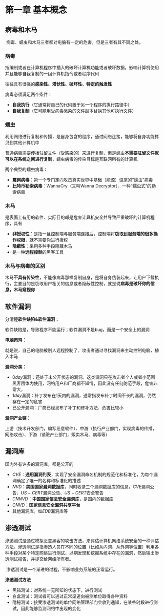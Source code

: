 # 第一章 基本概念

## 病毒和木马 

​	病毒、蠕虫和木马三者都对电脑有一定的危害，但是三者有其不同之处。

### 病毒

​	指编制或者在计算机程序中插入的破坏计算机功能或者破坏数据，影响计算机使用并且能够自我复制的一组计算机指令或者程序代码

​	往往具有很强的**感染性、潜伏性、破坏性、特定的触发性**

病毒必须满足两个条件：

- **自我执行**（它通常将自己的代码置于另一个程序的执行路径中）
- **自我复制**（它可能用受病毒感染的文件副本替换其他可执行文件）

### 蠕虫

​	利用网络进行复制和传播，是自身包含的程序，通过网络连接，能够将自身功能拷贝到其他计算机中

​	普通病毒需要传播驻留文件（受感染的）来进行复制，但是蠕虫**不需要驻留文件就可以在系统之间进行复制**，蠕虫病毒的传染目标是互联网所有的计算机

两个典型的蠕虫病毒：

- **震网病毒**：第一个专门定向攻击真实世界中基础（能源）设施的“蠕虫”病毒
- **比特币勒索病毒**：WannaCry（又叫Wanna Decryptor），一种“蠕虫式”的勒索病毒



### 木马

是表面上有用的软件、实际目的却是危害计算机安全并导致严重破坏的计算机程序，具有

- **非授权性**：是指一旦控制端与服务端连接后，控制端将**窃取到服务端的很多操作权限**，就不需要你进行授权
- **隐蔽性**：采用多种手段隐藏木马
- 是一种**远程控制**的黑客工具



### 木马与病毒的区别

木马**不具有传染性**，不能像病毒那样复制自身，是将自身伪装起来，让用户下载执行，主要目的是窃取用户相关的信息或者隐蔽性控制，就是说**病毒是破坏你的信息，木马窥视你**



## 软件漏洞

分清楚**软件缺陷&软件漏洞**：

​	软件缺陷是，导致程序不能运行；软件漏洞不是bug，而是一个安全上的漏洞

**电脑肉鸡：**

​	就是说，自己的电脑被别人远程控制了，攻击者通过寻找漏洞来主动控制电脑，植入木马

**漏洞分类：**

- $0day$漏洞：还处于未公开状态的漏洞。这类漏洞只在攻击者个人或者小范围黑客团体内使用，网络用户和厂商都不知情，因此没有任何防范手段，危害非常大，
- $1day$漏洞：补丁发布在1天内的漏洞，通常指发布补丁时间不长的漏洞，仍然存在一定的危害
- 已公开漏洞：厂商已经发布了补丁和修补方法，危害比较小

**漏洞产业链：**

​	上游（技术开发部门，编写恶意软件）、中游（执行产业部门，实现病毒的传播，网络攻击）、下游（销赃产业部门，贩卖木马、病毒等）



## 漏洞库

国内外有许多的漏洞库，都是公开的

- $CVE$：**通用漏洞列表**，实现了安全漏洞命名机制的规范化和标准化，为每个漏洞确定了唯一的名称和标准化的描述
- $NVD$：**美国国家漏洞数据库**，同时收录三个漏洞数据库的信息，$CVE$漏洞公告、$US-CERT$漏洞公告、$US-CERT$安全警告
- $CNNVD$：**中国国家信息安全漏洞库**，是国内的数据库
- $CNVD$：**国家信息安全漏洞共享平台**
- 其他漏洞库，如$EDB$漏洞库等



## 渗透测试

​	渗透测试是通过模拟恶意黑客的攻击方法，来评估计算机网络系统安全的一种评估方法。渗透测试是指渗透人员在不同的位置（比如从内网、从外网等位置）利用各种手段对某个特定网络进行测试，以期发现和挖掘系统中存在的漏洞，然后输出渗透测试报告，并提交给网络所有者。

​	渗透测试是一个渐进的过程，不影响业务系统的正常运行。



**渗透测试方法**

- 黑箱测试：对系统一无所知的状态下，进行测试
- 白盒测试：测试者可以通过正常渠道向被测单位取得各种资料
- 隐秘测试：接受渗透测试的单位网络管理部门会收到通知，在某些时段进行测试。因此能够监测网络中出现的变化

